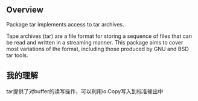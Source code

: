 ## Overview
Package tar implements access to tar archives.

Tape archives (tar) are a file format for storing a sequence of files that can be read and written in a streaming manner. This package aims to cover most variations of the format, including those produced by GNU and BSD tar tools.

## 我的理解
tar提供了对buffer的读写操作，可以利用io.Copy写入到标准输出中